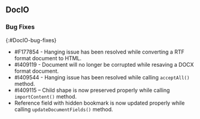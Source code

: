 ## DocIO

### Bug Fixes
{:#DocIO-bug-fixes}

* \#F177854 - Hanging issue has been resolved while converting a RTF format document to HTML.
* \#I409119 - Document will no longer be corrupted while resaving a DOCX format document.
* \#I409544 - Hanging issue has been resolved while calling `acceptAll()` method.
* \#I409115 – Child shape is now preserved properly while calling `importContent()` method.
* Reference field with hidden bookmark is now updated properly while calling `updateDocumentFields()` method.